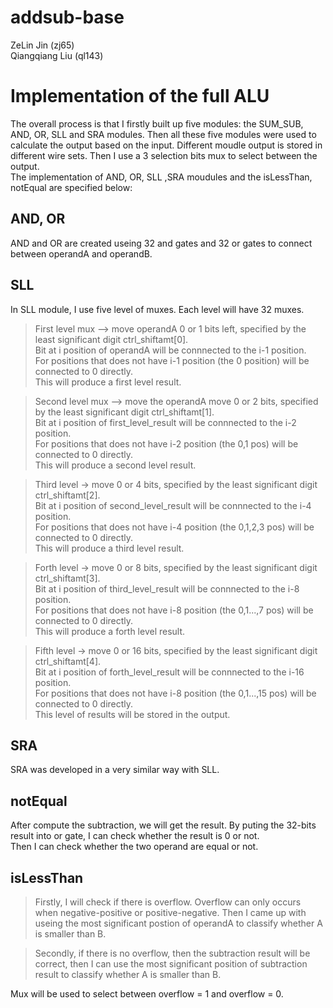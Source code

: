 # addsub-base

ZeLin Jin  (zj65)  
Qiangqiang Liu    (ql143)  

# Implementation of the full ALU

The overall process is that I firstly built up five modules: the SUM_SUB, AND, OR, SLL and SRA modules. Then all these
five modules were used to calculate the output based on the input. Different moudle output is stored in different wire
sets. Then I use a 3 selection bits mux to select between the output.  
The implementation of AND, OR, SLL ,SRA moudules and the isLessThan, notEqual are specified below:

## AND, OR
AND and OR are created useing 32 and gates and 32 or gates to connect between operandA and operandB.  

## SLL
In SLL module, I use five level of muxes. Each level will have 32 muxes.
>First level mux --> move operandA 0 or 1 bits left,  specified by the least significant digit ctrl_shiftamt[0].  
Bit at i position of operandA will be connnected to the i-1 position.  
For positions that does not have i-1 position (the 0 position) will be connected to 0 directly.  
This will produce a first level result.  

>Second level mux --> move the operandA move 0 or 2 bits, specified by the least significant digit ctrl_shiftamt[1].  
Bit at i position of first_level_result will be connnected to the i-2 position.  
For positions that does not have i-2 position (the 0,1 pos) will be connected to 0 directly.  
This will produce a second level result.  
		
>Third level -> move 0 or 4 bits, specified by the least significant digit ctrl_shiftamt[2].  
Bit at i position of second_level_result will be connnected to the i-4 position.  
For positions that does not have i-4 position (the 0,1,2,3 pos) will be connected to 0 directly.  
This will produce a third level result.  
		
>Forth level -> move 0 or 8 bits, specified by the least significant digit ctrl_shiftamt[3].  
Bit at i position of third_level_result will be connnected to the i-8 position.  
For positions that does not have i-8 position (the 0,1...,7 pos) will be connected to 0 directly.  
This will produce a forth level result.  
		
>Fifth level -> move 0 or 16 bits, specified by the least significant digit ctrl_shiftamt[4].  
Bit at i position of forth_level_result will be connnected to the i-16 position.  
For positions that does not have i-8 position (the 0,1...,15 pos) will be connected to 0 directly.  
This level of results will be stored in the output.  

## SRA
SRA was developed in a very similar way with SLL.  

## notEqual  
After compute the subtraction, we will get the result. By puting the 32-bits result into or gate, 
I can check whether the result is 0 or not.  
Then I can check whether the two operand are equal or not.  

## isLessThan
>Firstly, I will check if there is overflow. Overflow can only occurs when negative-positive or positive-negative. 
Then I came up with useing the most significant postion of operandA to classify whether A is smaller than B.  

>Secondly, if there is no overflow, then the subtraction result will be correct, then I can use the most significant
position of subtraction result to classify whether A is smaller than B.  

Mux will be used to select between overflow = 1 and overflow = 0.  

 
